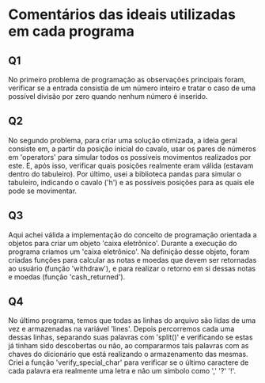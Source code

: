 # Comentários das ideais utilizadas em cada programa

## Q1

No primeiro problema de programação as observações principais foram, verificar se a entrada consistia de um número inteiro
e tratar o caso de uma possível divisão por zero quando nenhum número é inserido.

## Q2

No segundo problema, para criar uma solução otimizada, a ideia geral consiste em, a partir da posição inicial do cavalo,
usar os pares de números em 'operators' para simular todos os possíveis movimentos realizados por este. E, após isso, verificar
quais posições realmente eram válida (estavam dentro do tabuleiro). Por último, usei a biblioteca pandas para simular o tabuleiro,
indicando o cavalo ('h') e as possíveis posições para as quais ele pode se movimentar.

## Q3

Aqui achei válida a implementação do conceito de programação orientada a objetos para criar um objeto 'caixa eletrônico'. Durante a
execução do programa criamos um 'caixa eletrônico'. Na definição desse objeto, foram criadas funções para calcular as notas e moedas
que devem ser retornadas ao usuário (função 'withdraw'), e para realizar o retorno em si dessas notas e moedas (função 'cash_returned').

## Q4

No último programa, temos que todas as linhas do arquivo são lidas de uma vez e armazenadas na variável 'lines'. Depois percorremos cada
uma dessas linhas, separando suas palavras com 'split()' e verificando se estas já tinham sido descobertas ou não, ao compararmos tais palavras com as
chaves do dicionário que está realizando o armazenamento das mesmas. Criei a função 'verify_special_char' para verificar se o último caractere
de cada palavra era realmente uma letra e não um símbolo como ',' '?' '!'.
